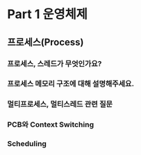 # Part 1 운영체제

## 프로세스(Process)

### 프로세스, 스레드가 무엇인가요?





### 프로세스 메모리 구조에 대해 설명해주세요.




### 멀티프로세스, 멀티스레드 관련 질문




### PCB와 Context Switching




### Scheduling



